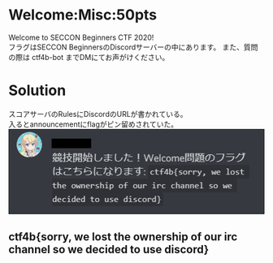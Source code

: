 # Welcome:Misc:50pts
Welcome to SECCON Beginners CTF 2020!  
フラグはSECCON BeginnersのDiscordサーバーの中にあります。 また、質問の際は ctf4b-bot までDMにてお声がけください。  

# Solution
スコアサーバのRulesにDiscordのURLが書かれている。  
入るとannouncementにflagがピン留めされていた。  
![image.png](image.png)  

## ctf4b{sorry, we lost the ownership of our irc channel so we decided to use discord}